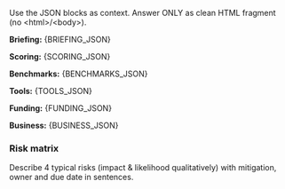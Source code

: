 <!-- Base context -->
<p>Use the JSON blocks as context. Answer ONLY as clean HTML fragment (no &lt;html&gt;/&lt;body&gt;).</p>
<p><b>Briefing:</b> {BRIEFING_JSON}</p>
<p><b>Scoring:</b> {SCORING_JSON}</p>
<p><b>Benchmarks:</b> {BENCHMARKS_JSON}</p>
<p><b>Tools:</b> {TOOLS_JSON}</p>
<p><b>Funding:</b> {FUNDING_JSON}</p>
<p><b>Business:</b> {BUSINESS_JSON}</p>
<h3>Risk matrix</h3><p>Describe 4 typical risks (impact & likelihood qualitatively) with mitigation, owner and due date in sentences.</p>